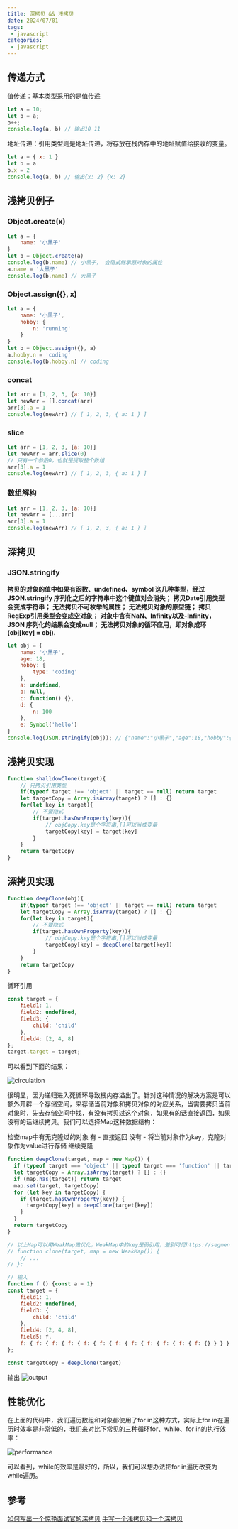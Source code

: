 ```yaml
---
title: 深拷贝 && 浅拷贝
date: 2024/07/01
tags:
 - javascript
categories:
 - javascript
---
```


## 传递方式

值传递：基本类型采用的是值传递

```js
let a = 10;
let b = a; 
b++;
console.log(a, b) // 输出10 11
```

地址传递：引用类型则是地址传递，将存放在栈内存中的地址赋值给接收的变量。

```js
let a = { x: 1 }
let b = a
b.x = 2
console.log(a, b) // 输出{x: 2} {x: 2}
```

## 浅拷贝例子

### Object.create(x)

```js
let a = {
    name: '小黑子'
}
let b = Object.create(a)
console.log(b.name) // 小黑子， 会隐式继承原对象的属性
a.name = '大黑子'
console.log(b.name) // 大黑子
```

### Object.assign({}, x)

```js
let a = {
    name: '小黑子',
    hobby: {
        n: 'running'
    }
}
let b = Object.assign({}, a)
a.hobby.n = 'coding'
console.log(b.hobby.n) // coding
```

### concat

```js
let arr = [1, 2, 3, {a: 10}]
let newArr = [].concat(arr)
arr[3].a = 1
console.log(newArr) // [ 1, 2, 3, { a: 1 } ]
```

### slice

```js
let arr = [1, 2, 3, {a: 10}]
let newArr = arr.slice(0)
// 只有一个参数0，也就是提取整个数组
arr[3].a = 1
console.log(newArr) // [ 1, 2, 3, { a: 1 } ]
```

### 数组解构

```js
let arr = [1, 2, 3, {a: 10}]
let newArr = [...arr]
arr[3].a = 1
console.log(newArr) // [ 1, 2, 3, { a: 1 } ]
```

## 深拷贝

### JSON.stringify

**拷贝的对象的值中如果有函数、undefined、symbol 这几种类型，经过 JSON.stringify 序列化之后的字符串中这个键值对会消失；**
**拷贝Date引用类型会变成字符串；**
**无法拷贝不可枚举的属性；**
**无法拷贝对象的原型链；**
**拷贝RegExp引用类型会变成空对象；**
**对象中含有NaN、Infinity以及-Infinity，JSON 序列化的结果会变成null；**
**无法拷贝对象的循环应用，即对象成环 (obj[key] = obj).**

```js
let obj = {
    name: '小黑子',
    age: 18,
    hobby: {
        type: 'coding'
    },
    a: undefined,
    b: null,
    c: function() {},
    d: {
        n: 100
    },
    e: Symbol('hello')
}
console.log(JSON.stringify(obj)); // {"name":"小黑子","age":18,"hobby":{"type":"coding"},"b":null,"d":{"n":100}}
```

## 浅拷贝实现

```js
function shalldowClone(target){
    // 只拷贝引用类型
    if(typeof target !== 'object' || target == null) return target
    let targetCopy = Array.isArray(target) ? [] : {}
    for(let key in target){
        // 不要隐式
        if(target.hasOwnProperty(key)){
            // objCopy.key是个字符串,[]可以当成变量
            targetCopy[key] = target[key]
        }
    }
    return targetCopy
}
```

## 深拷贝实现

```js
function deepClone(obj){
    if(typeof target !== 'object' || target == null) return target
    let targetCopy = Array.isArray(target) ? [] : {}
    for(let key in target){
        // 不要隐式
        if(target.hasOwnProperty(key)){
            // objCopy.key是个字符串,[]可以当成变量
            targetCopy[key] = deepClone(target[key])
        }
    }
    return targetCopy
}
```

循环引用

```js
const target = {
    field1: 1,
    field2: undefined,
    field3: {
        child: 'child'
    },
    field4: [2, 4, 8]
};
target.target = target;
```

可以看到下面的结果：

![circulation](./assets/copy/circulation.png "circulation")

很明显，因为递归进入死循环导致栈内存溢出了。针对这种情况的解决方案是可以额外开辟一个存储空间，来存储当前对象和拷贝对象的对应关系，当需要拷贝当前对象时，先去存储空间中找，有没有拷贝过这个对象，如果有的话直接返回，如果没有的话继续拷贝。我们可以选择Map这种数据结构：

检查map中有无克隆过的对象
有 - 直接返回
没有 - 将当前对象作为key，克隆对象作为value进行存储
继续克隆

```js
function deepClone(target, map = new Map()) {
  if (typeof target === 'object' || typeof target === 'function' || target === null ) return target
  let targetCopy = Array.isArray(target) ? [] : {}
  if (map.has(target)) return target
  map.set(target, targetCopy)
  for (let key in targetCopy) {
    if (target.hasOwnProperty(key)) {
      targetCopy[key] = deepClone(target[key])
    }
  }
  return targetCopy
}

// 以上Map可以用WeakMap做优化，WeakMap中的key是弱引用，差别可见https://segmentfault.com/a/1190000020255831?u_atoken=5f056195-4e25-4102-bf4d-34759c002cf6&u_asig=2760822017189540453518785eac30&u_aref=QQ5gGW8fS2LWQwcdne4ZDAfoDgw%3D
// function clone(target, map = new WeakMap()) {
    // ...
// };
```

```js
// 输入
function f () {const a = 1}
const target = {
    field1: 1,
    field2: undefined,
    field3: {
        child: 'child'
    },
    field4: [2, 4, 8],
    field5: f,
    f: { f: { f: { f: { f: { f: { f: { f: { f: { f: { f: { f: {} } } } } } } } } } } },
};

const targetCopy = deepClone(target)
```

输出
![output](./assets/copy/output.png "output")

## 性能优化

在上面的代码中，我们遍历数组和对象都使用了for in这种方式，实际上for in在遍历时效率是非常低的，我们来对比下常见的三种循环for、while、for in的执行效率：

![performance](./assets/copy/performance.png "performance")

可以看到，while的效率是最好的，所以，我们可以想办法把for in遍历改变为while遍历。

## 参考

[如何写出一个惊艳面试官的深拷贝](https://segmentfault.com/a/1190000020255831)
[手写一个浅拷贝和一个深拷贝](https://juejin.cn/post/7302348032543850508)